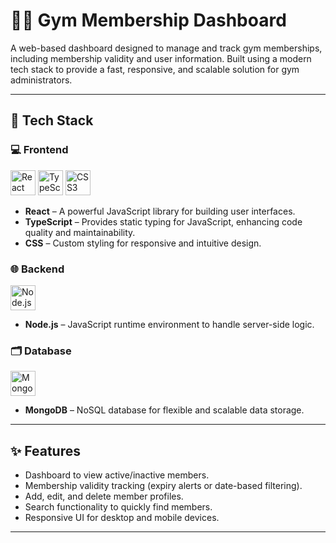 # 🏋️‍♂️ Gym Membership Dashboard

A web-based dashboard designed to manage and track gym memberships, including membership validity and user information. Built using a modern tech stack to provide a fast, responsive, and scalable solution for gym administrators.

---

## 🔧 Tech Stack

### 💻 Frontend

<p align="left">
  <img src="https://cdn.jsdelivr.net/gh/devicons/devicon/icons/react/react-original.svg" alt="React" width="40" />
  <img src="https://cdn.jsdelivr.net/gh/devicons/devicon/icons/typescript/typescript-original.svg" alt="TypeScript" width="40" />
  <img src="https://cdn.jsdelivr.net/gh/devicons/devicon/icons/css3/css3-original.svg" alt="CSS3" width="40" />
</p>

- **React** – A powerful JavaScript library for building user interfaces.
- **TypeScript** – Provides static typing for JavaScript, enhancing code quality and maintainability.
- **CSS** – Custom styling for responsive and intuitive design.

### 🌐 Backend

<p align="left">
  <img src="https://cdn.jsdelivr.net/gh/devicons/devicon/icons/nodejs/nodejs-original.svg" alt="Node.js" width="40" />
</p>

- **Node.js** – JavaScript runtime environment to handle server-side logic.

### 🗂️ Database

<p align="left">
  <img src="https://cdn.jsdelivr.net/gh/devicons/devicon/icons/mongodb/mongodb-original.svg" alt="MongoDB" width="40" />
</p>

- **MongoDB** – NoSQL database for flexible and scalable data storage.

---

## ✨ Features

- Dashboard to view active/inactive members.
- Membership validity tracking (expiry alerts or date-based filtering).
- Add, edit, and delete member profiles.
- Search functionality to quickly find members.
- Responsive UI for desktop and mobile devices.

---
